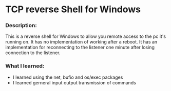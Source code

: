 # TCP reverse Shell for Windows
### Description:
This is a reverse shell for Windows to allow you remote access to the pc it's running on. It has no implementation of working after a reboot.
It has an implementation for reconnecting to the listener one minute after losing connection to the listener.
### What I learned:
- I learned using the net, bufio and os/exec packages
- I learned gerneral input output transmission of commands
